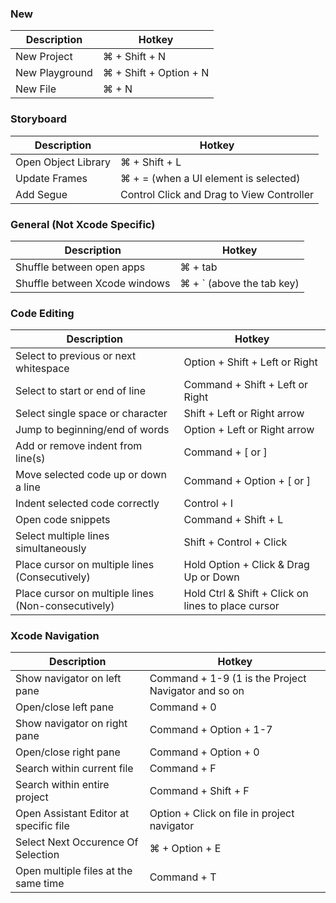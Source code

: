 ### New

| Description       | Hotkey                    |
|-------------------|---------------------------|
| New Project       | ⌘ + Shift + N             |
| New Playground    | ⌘ + Shift + Option + N    |
| New File          | ⌘ + N                     |

### Storyboard

| Description         | Hotkey                                    |
|---------------------|-------------------------------------------|
| Open Object Library | ⌘ + Shift + L                             |
| Update Frames       | ⌘ + = (when a UI element is selected)     |
| Add Segue           | Control Click and Drag to View Controller |

### General (Not Xcode Specific)

| Description                   | Hotkey                                |
|-------------------------------|---------------------------------------|
| Shuffle between open apps     | ⌘ + tab                               |
| Shuffle between Xcode windows | ⌘ + \` (above the tab key)            |

### Code Editing

| Description                            | Hotkey                                |
|----------------------------------------|---------------------------------------|
| Select to previous or next whitespace  | Option + Shift + Left or Right        |
| Select to start or end of line         | Command + Shift + Left or Right       |
| Select single space or character       | Shift + Left or Right arrow           |
| Jump to beginning/end of words         | Option + Left or Right arrow          |
| Add or remove indent from line(s)      | Command + [ or ]                      |
| Move selected code up or down a line   | Command + Option + [ or ]             |
| Indent selected code correctly         | Control + I                           |
| Open code snippets                     | Command + Shift + L                   |
| Select multiple lines simultaneously   | Shift + Control + Click               |
| Place cursor on multiple lines (Consecutively)     | Hold Option + Click & Drag Up or Down              |
| Place cursor on multiple lines (Non-consecutively) | Hold Ctrl & Shift + Click on lines to place cursor |


### Xcode Navigation

| Description                            | Hotkey                                              |
|----------------------------------------|-----------------------------------------------------|
| Show navigator on left pane            | Command + 1-9 (1 is the Project Navigator and so on |
| Open/close left pane                   | Command + 0                                         |
| Show navigator on right pane           | Command + Option + 1-7                              |
| Open/close right pane                  | Command + Option + 0                                |
| Search within current file             | Command + F                                         |
| Search within entire project           | Command + Shift + F                                 |
| Open Assistant Editor at specific file | Option + Click on file in project navigator         |
| Select Next Occurence Of Selection     | ⌘ + Option + E                                      |
| Open multiple files at the same time   | Command + T                                         |
